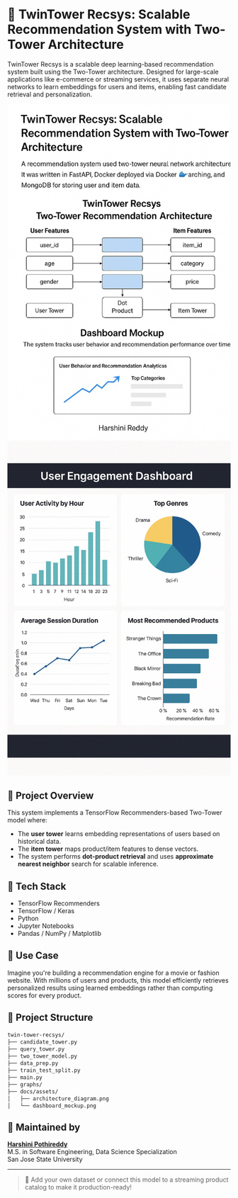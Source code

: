 # 🧠 TwinTower Recsys: Scalable Recommendation System with Two-Tower Architecture

TwinTower Recsys is a scalable deep learning-based recommendation system built using the Two-Tower architecture. Designed for large-scale applications like e-commerce or streaming services, it uses separate neural networks to learn embeddings for users and items, enabling fast candidate retrieval and personalization.

![Architecture Diagram](docs/assets/architecture_diagram.png)
![Dashboard Analytics](docs/assets/dashboard_mockup.png)

## 📌 Project Overview

This system implements a TensorFlow Recommenders-based Two-Tower model where:
- The **user tower** learns embedding representations of users based on historical data.
- The **item tower** maps product/item features to dense vectors.
- The system performs **dot-product retrieval** and uses **approximate nearest neighbor** search for scalable inference.

## 🚀 Tech Stack

- TensorFlow Recommenders
- TensorFlow / Keras
- Python
- Jupyter Notebooks
- Pandas / NumPy / Matplotlib

## 🧠 Use Case

Imagine you're building a recommendation engine for a movie or fashion website. With millions of users and products, this model efficiently retrieves personalized results using learned embeddings rather than computing scores for every product.

## 📁 Project Structure

```
twin-tower-recsys/
├── candidate_tower.py
├── query_tower.py
├── two_tower_model.py
├── data_prep.py
├── train_test_split.py
├── main.py
├── graphs/
├── docs/assets/
│   ├── architecture_diagram.png
│   └── dashboard_mockup.png
```

## 👤 Maintained by
**[Harshini Pothireddy](https://github.com/harshini1708)**  
M.S. in Software Engineering, Data Science Specialization  
San Jose State University

---

> 📌 Add your own dataset or connect this model to a streaming product catalog to make it production-ready!
